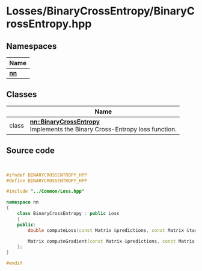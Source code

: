 # Losses/BinaryCrossEntropy/BinaryCrossEntropy.hpp



## Namespaces

| Name           |
| -------------- |
| **[nn](../Namespaces/namespacenn.md)**  |

## Classes

|                | Name           |
| -------------- | -------------- |
| class | **[nn::BinaryCrossEntropy](../Classes/classnn_1_1_binary_cross_entropy.md)** <br>Implements the Binary Cross-Entropy loss function.  |




## Source code

```cpp


#ifndef BINARYCROSSENTROPY_HPP
#define BINARYCROSSENTROPY_HPP

#include "../Common/Loss.hpp"

namespace nn
{
    class BinaryCrossEntropy : public Loss
    {
    public:
        double computeLoss(const Matrix &predictions, const Matrix &targets) override;

        Matrix computeGradient(const Matrix &predictions, const Matrix &targets) override;
    };
}

#endif
```
